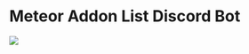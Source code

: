 # Meteor Addon List Discord Bot

<a href="https://discord.gg/XU7Y9G46KD"><img src="https://invidget.switchblade.xyz/XU7Y9G46KD"></a>
